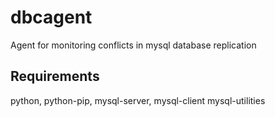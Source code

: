 # dbcagent

Agent for monitoring conflicts in mysql database replication

## Requirements
python, python-pip, mysql-server, mysql-client mysql-utilities
